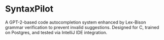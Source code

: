 # SyntaxPilot
A GPT-2-based code autocompletion system enhanced by Lex-Bison grammar verification to prevent invalid suggestions. Designed for C, trained on Postgres, and tested via IntelliJ IDE integration.
